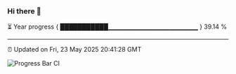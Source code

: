 ### Hi there 👋

⏳ Year progress { ███████████▁▁▁▁▁▁▁▁▁▁▁▁▁▁▁▁▁▁▁ } 39.14 %

---

⏰ Updated on Fri, 23 May 2025 20:41:28 GMT

![Progress Bar CI](https://github.com/IshwaranRudhara/GIT-ACTION/workflows/Progress%20Bar%20CI/badge.svg)
